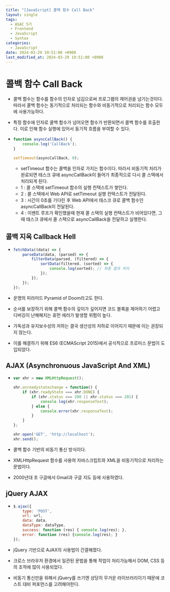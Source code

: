 ```yaml
---
title: "[JavaScript] 콜백 함수 Call Back"
layout: single
tags:
  - ASAC 5기
  - Frontend
  - JavaScript
  - Syntax
categories:
  - JavaScript
date: 2024-03-29 19:51:00 +0900
last_modified_at: 2024-03-29 19:51:00 +0900
---
```


# 콜백 함수 Call Back

- 콜백 함수는 함수를 함수의 인자로 넘김으로써 프로그램의 제어권을 넘기는것이다. 따라서 콜백 함수는 동기적으로 처리되는 함수와 비동기적으로 처리되는 함수 모두에 사용가능하다.
- 특정 함수에 인자로 콜백 함수가 넘어오면 함수가 반환되면서 콜백 함수를 호출한다. 이로 인해 함수 실행에 있어서 동기적 흐름을 부여할 수 있다.
-    
    ```jsx
    function asyncCallBack() {
    	console.log('CallBack');
    }
    
    setTimeout(asyncCallBack, 0);
    ```
    
    - setTimeout 함수는 콜백을 인자로 가지는 함수이다. 따라서 비동기적 처리가 완료되면 태스크 큐에 asyncCallBack이 들어가 최종적으로 다시 콜 스택에서 처리되게 된다.
    - 1 : 콜 스택에 setTimeout 함수의 실행 컨텍스트가 쌓인다.
    - 2 : 콜 스택에서 Web API로 setTimeout 실행 컨텍스트가 전달된다.
    - 3 : 시간이 0초를 기다린 후 Web API에서 태스크 큐로 콜백 함수인 asyncCallBack이 전달된다.
    - 4 : 이벤트 루프가 확인했을때 현재 콜 스택의 실행 컨텍스트가 비어있다면, 그때 태스크 큐에서 콜 스택으로 asyncCallBack을 전달하고 실행한다.

## 콜백 지옥 Callback Hell

- 
    ```jsx
    fetchData((data) => {
        parseData(data, (parsed) => {
            filterData(parsed, (filtered) => {
                sortData(filtered, (sorted) => {
                    console.log(sorted); // 최종 결과 처리
                });
            });
        });
    });
    ```

- 운명의 피라미드 Pyramid of Doom라고도 한다.
- 순서를 보장하기 위해 콜백 함수의 깊이가 깊어지면 코드 블록을 제어하기 어렵고 디버깅이 난해해지는 휴먼 에러가 발생할 위험이 높다.
- 가독성과 유지보수성의 저하는 결국 생산성의 저하로 이어지기 때문에 이는 권장되지 않는다.
- 이를 해결하기 위해 ES6 (ECMAScript 2015)에서 공식적으로 프로미스 문법이 도입되었다.

## **AJAX (Asynchronuous JavaScript And XML)**

- 
    ```javascript
    var xhr = new XMLHttpRequest();

    xhr.onreadystatechange = function() {
        if (xhr.readyState === xhr.DONE) {
            if (xhr.status === 200 || xhr.status === 201) {
                console.log(xhr.responseText);
            } else {
                console.error(xhr.responseText);
            }
        }
    };

    xhr.open('GET', 'http://localhost');
    xhr.send();
    ```

- 콜백 함수 기반의 비동기 통신 방식이다.
- XMLHttpRequest 함수를 사용여 자바스크립트와 XML을 비동기적으로 처리하는 문법이다.
- 2000년대 초 구글에서 Gmail과 구글 지도 등에 사용하였다.

## **jQuery AJAX**

- 
    ```javascript
    $.ajax({
        type: 'POST',
        url: url,
        data: data,
        dataType: dataType,
        success: function (res) { console.log(res); },
        error: function (res) {console.log(res); }
    });
    ```

- jQuery 기반으로 AJAX의 사용법이 간결해졌다.
- 크로스 브라우저 환경에서 일관된 문법을 통해 작업이 처리가능해서 DOM, CSS 등의 조작에 많이 사용되었다.
- 비동기 통신만을 위해서 jQuery를 쓰기엔 상당히 무거운 라이브러리이기 때문에 코스트 대비 퍼포먼스를 고려해야한다.